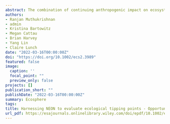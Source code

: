 ```yaml
---
abstract: The combination of continuing anthropogenic impact on ecosystems across the globe and the observation of catastrophic shifts in some systems has generated substantial interest in understanding and predicting ecological tipping points. The recent establishment and full operation of NEON has created an opportunity for researchers to access extensive datasets monitoring the composition and functioning of a wide range of ecosystems. These data may be uniquely effective for studying regime shifts and tipping points in ecological systems because of their long time horizon, spatial extent, and most importantly the coordinated monitoring of many biotic and abiotic components of focal ecosystems. The variety of these data can capture a range of potential community shifts while also monitoring an extensive set of environmental drivers. This combination is critical for assessing whether changes are a result of external forcings or internal dynamics. Here, we present an overview of regime shift dynamics; describe a variety of approaches to identify tipping points with data from time series, spatial patterns, or frequency distributions of community states across environmental conditions; and suggest a number of NEON data products that may be appropriate for such analyses.
authors:
- Ranjan Muthukrishnan
- admin
- Kristina Bartowitz
- Megan Cattau
- Brian Harvey
- Yang Lin
- Claire Lunch
date: "2022-03-16T00:00:00Z"
doi: "https://doi.org/10.1002/ecs2.3989"
featured: false
image:
  caption: ''
  focal_point: ""
  preview_only: false
projects: []
publication_short: ""
publishDate: "2022-03-16T00:00:00Z"
summary: Ecosphere
tags:
title: Harnessing NEON to evaluate ecological tipping points - Opportunities, challenges, and approaches
url_pdf: https://esajournals.onlinelibrary.wiley.com/doi/epdf/10.1002/ecs2.3989
---
```


